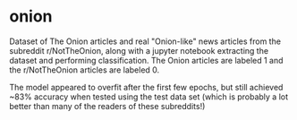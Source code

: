 # onion
Dataset of The Onion articles and real "Onion-like" news articles from the subreddit r/NotTheOnion, along with a jupyter notebook extracting the dataset and performing classification. The Onion articles are labeled 1 and the r/NotTheOnion articles are labeled 0.

The model appeared to overfit after the first few epochs, but still achieved ~83% accuracy when tested using the test data set (which is probably a lot better than many of the readers of these subreddits!)
